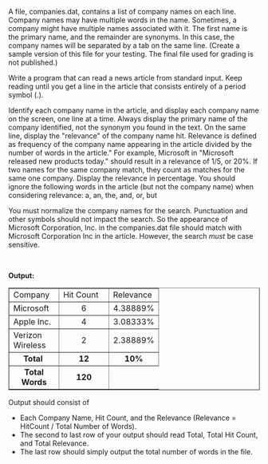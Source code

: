 ﻿<div class="description user_content student-version"><p>A file, companies.dat, contains a list of company names on each line. Company names may have multiple words in the name. Sometimes, a company might have multiple names associated with it. The first name is the primary name, and the remainder are synonyms. In this case, the company names will be separated by a tab on the same line. (Create a sample version of this file for your testing. The final file used for grading is not published.)</p>
<p>Write a program that can read a news article from standard input. Keep reading until you get a line in the article that consists entirely of a period symbol (.).</p>
<p>Identify each company name in the article, and display each company name on the screen, one line at a time. Always display the primary name of the company identified, not the synonym you found in the text. On the same line, display the "relevance" of the company name hit. Relevance is defined as frequency of the company name appearing in the article divided by the number of words in the article." For example, Microsoft in "Microsoft released new products today." should result in a relevance of 1/5, or 20%. If two names for the same company match, they count as matches for the same one company. Display the relevance in percentage. You should ignore the following words in the article (but not the company name) when considering relevance: a, an, the, and, or, but</p>
<p>You must normalize the company names for the search. Punctuation and other symbols should not impact the search. So the appearance of Microsoft Corporation, Inc. in the companies.dat file should match with Microsoft Corporation Inc in the article. However, the search <em>must </em>be case sensitive.</p>
<p> </p>
<p><strong>Output:</strong></p>
<table dir="ltr" border="1" cellspacing="0" cellpadding="0">
<colgroup> <col width="100"> <col width="100"> <col width="100"> </colgroup>
<tbody>
<tr>
<td data-sheets-value='{"1":2,"2":"Company"}'>Company</td>
<td data-sheets-value='{"1":2,"2":"Hit Count"}'>Hit Count</td>
<td data-sheets-value='{"1":2,"2":"Relevance"}'>Relevance</td>
</tr>
<tr>
<td data-sheets-value='{"1":2,"2":"Microsoft "}'>Microsoft</td>
<td style="text-align: center;" data-sheets-value='{"1":3,"3":2}'>6</td>
<td style="text-align: center;" data-sheets-value='{"1":3,"3":0.0138889}' data-sheets-numberformat='[null,3,"0.00000%"]'>4.38889%</td>
</tr>
<tr>
<td data-sheets-value='{"1":2,"2":"Apple Inc."}'>Apple Inc.</td>
<td style="text-align: center;" data-sheets-value='{"1":3,"3":3}'>4</td>
<td style="text-align: center;" data-sheets-value='{"1":3,"3":0.0208333}' data-sheets-numberformat='[null,3,"0.00000%",1]'>3.08333%</td>
</tr>
<tr>
<td data-sheets-value='{"1":2,"2":"Verizon Wireless"}'>Verizon Wireless</td>
<td style="text-align: center;" data-sheets-value='{"1":3,"3":2}'>2</td>
<td style="text-align: center;" data-sheets-value='{"1":3,"3":0.0138889}' data-sheets-numberformat='[null,3,"0.00000%"]'>2.38889%</td>
</tr>
<tr>
<td style="text-align: center;" data-sheets-value='{"1":2,"2":"Accenture"}'><strong>Total </strong></td>
<td style="text-align: center;" data-sheets-value='{"1":3,"3":1}'><strong>12</strong></td>
<td style="text-align: center;" data-sheets-value='{"1":3,"3":0.00694444}' data-sheets-numberformat='[null,3,"0.000000%"]'><strong>10%</strong></td>
</tr>
<tr>
<td style="text-align: center;" data-sheets-value='{"1":2,"2":"Accenture"}'><strong>Total Words</strong></td>
<td style="text-align: center;" data-sheets-value='{"1":3,"3":1}'><strong>120</strong></td>
</tr>
</tbody>
</table>
<p>Output should consist of</p>
<ul>
<li>Each Company Name, Hit Count, and the Relevance (Relevance = HitCount / Total Number of Words).  </li>
<li>The second to last row of your output should read Total, Total Hit Count, and Total Relevance.  </li>
<li>The last row should simply output the total number of words in the file.</li>
</ul></div>